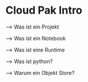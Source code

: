 # Cloud Pak Intro

--&gt; Was ist ein Projekt

--&gt; Was ist ein Notebook

--&gt; Was ist eine Runtime

--&gt; Was ist python?

--&gt; Warum ein Objekt Store?

